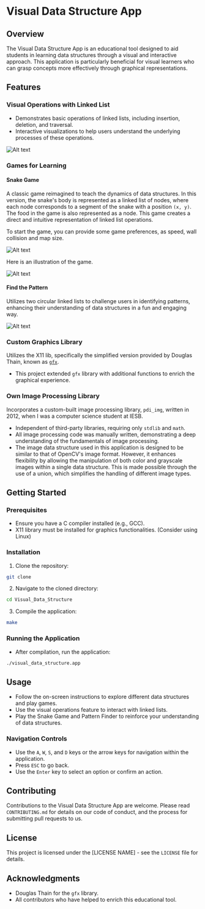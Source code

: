 # Visual Data Structure App

## Overview
The Visual Data Structure App is an educational tool designed to aid students in learning data structures through a visual and interactive approach. This application is particularly beneficial for visual learners who can grasp concepts more effectively through graphical representations.

## Features

### Visual Operations with Linked List
- Demonstrates basic operations of linked lists, including insertion, deletion, and traversal.
- Interactive visualizations to help users understand the underlying processes of these operations.

![Alt text](linked_list_options.png)

### Games for Learning

#### Snake Game 
A classic game reimagined to teach the dynamics of data structures. In this version, the snake's body is represented as a linked list of nodes, where each node corresponds to a segment of the snake with a position `(x, y)`. The food in the game is also represented as a node. This game creates a direct and intuitive representation of linked list operations.

To start the game, you can provide some game preferences, as speed, wall collision and map size.

![Alt text](snake_menu.png)

Here is an illustration of the game.

![Alt text](snake_game.gif)

#### Find the Pattern
Utilizes two circular linked lists to challenge users in identifying patterns, enhancing their understanding of data structures in a fun and engaging way.

![Alt text](find_pattern.gif)

### Custom Graphics Library
Utilizes the X11 lib, specifically the simplified version provided by Douglas Thain, known as [`gfx`](http://www.nd.edu/~dthain/courses/cse20211/fall2013/gfx).
- This project extended `gfx` library with additional functions to enrich the graphical experience.

### Own Image Processing Library
Incorporates a custom-built image processing library, `pdi_img`, written in 2012, when I was a computer science student at IESB.
- Independent of third-party libraries, requiring only `stdlib` and `math`.
- All image processing code was manually written, demonstrating a deep understanding of the fundamentals of image processing.
- The image data structure used in this application is designed to be similar to that of OpenCV's image format. However, it enhances flexibility by allowing the manipulation of both color and grayscale images within a single data structure. This is made possible through the use of a union, which simplifies the handling of different image types.




## Getting Started

### Prerequisites
- Ensure you have a C compiler installed (e.g., GCC).
- X11 library must be installed for graphics functionalities. (Consider using Linux)

### Installation
1. Clone the repository:
```bash
git clone 
```
2. Navigate to the cloned directory:
```bash
cd Visual_Data_Structure
```
3. Compile the application:
```bash
make 
```

### Running the Application
- After compilation, run the application:
```bash
./visual_data_structure.app
```

## Usage

- Follow the on-screen instructions to explore different data structures and play games.
- Use the visual operations feature to interact with linked lists.
- Play the Snake Game and Pattern Finder to reinforce your understanding of data structures.

### Navigation Controls
- Use the `A`, `W`, `S`, and `D` keys or the arrow keys for navigation within the application.
- Press `ESC` to go back.
- Use the `Enter` key to select an option or confirm an action.

## Contributing
Contributions to the Visual Data Structure App are welcome. Please read `CONTRIBUTING.md` for details on our code of conduct, and the process for submitting pull requests to us.

## License
This project is licensed under the [LICENSE NAME] - see the `LICENSE` file for details.

## Acknowledgments
- Douglas Thain for the `gfx` library.
- All contributors who have helped to enrich this educational tool.